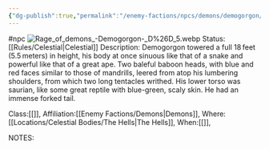 ```yaml
---
{"dg-publish":true,"permalink":"/enemy-factions/npcs/demons/demogorgon/"}
---
```


#npc ![Rage_of_demons_-_Demogorgon_-_D%26D_5.webp](/img/user/Images/Rage_of_demons_-_Demogorgon_-_D%2526D_5.webp)
Status: [[Rules/Celestial\|Celestial]]
Description:
Demogorgon towered a full 18 feet (5.5 meters) in height, his body at once sinuous like that of a snake and powerful like that of a great ape. Two baleful baboon heads, with blue and red faces similar to those of mandrills, leered from atop his lumbering shoulders, from which two long tentacles writhed. His lower torso was saurian, like some great reptile with blue-green, scaly skin. He had an immense forked tail.

Class:[[]],
Affiliation:[[Enemy Factions/Demons\|Demons]],
Where:[[Locations/Celestial Bodies/The Hells\|The Hells]],
When:[[]],

NOTES:
